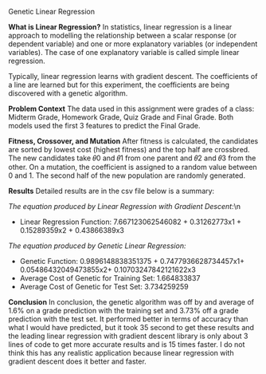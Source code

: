 Genetic Linear Regression

**What is Linear Regression?**
In statistics, linear regression is a linear approach to modelling the relationship between a scalar response (or dependent variable) and one or more explanatory variables (or independent variables). The case of one explanatory variable is called simple linear regression.

Typically, linear regression learns with gradient descent. The coefficients of a line are learned but for this experiment, the coefficients are being discovered with a genetic algorithm.

**Problem Context**
The data used in this assignment were grades of a class: Midterm Grade, Homework Grade, Quiz Grade and Final Grade. Both models used the first 3 features to predict the Final Grade.

**Fitness, Crossover, and Mutation**
After fitness is calculated, the candidates are sorted by lowest cost (highest fitness) and the top half are crossbred. The new candidates take 𝜃0 and 𝜃1 from one parent and 𝜃2 and 𝜃3 from the other. On a mutation, the coefficient is assigned to a random value between 0 and 1. The second half of the new population are randomly generated.

**Results**
Detailed results are in the csv file below is a summary:

*The equation produced by Linear Regression with Gradient Descent:*\n
* Linear Regression Function: 7.667123062546082 + 0.31262773x1 + 0.15289359x2 + 0.43866389x3

*The equation produced by Genetic Linear Regression:*
* Genetic Function: 0.9896148838351375 + 0.7477936628734457x1+ 0.05486432049473855x2+ 0.10703247842121622x3
* Average Cost of Genetic for Training Set: 1.664833837
* Average Cost of Genetic for Test Set: 3.734259259

**Conclusion**
In conclusion, the genetic algorithm was off by and average of 1.6% on a grade prediction with the training set and 3.73% off a grade prediction with the test set. It performed better in terms of accuracy than what I would have predicted, but it took 35 second to get these results and the leading linear regression with gradient descent library is only about 3 lines of code to get more accurate results and is 15 times faster. I do not think this has any realistic application because linear regression with gradient descent does it better and faster.

